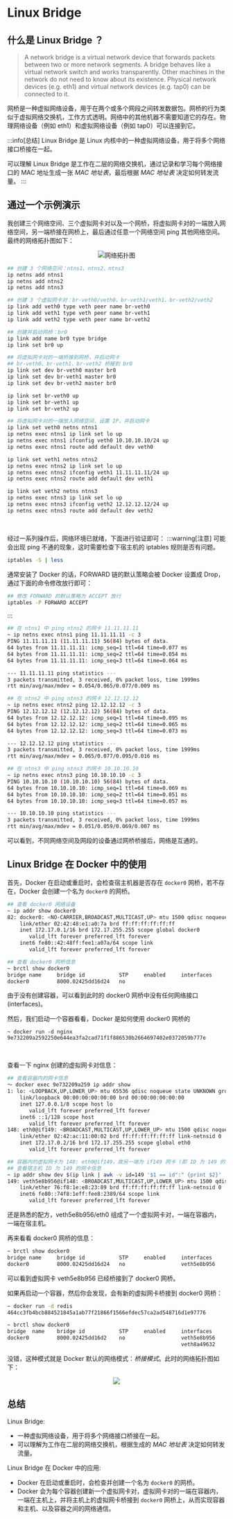 # Linux Bridge

## 什么是 Linux Bridge ？

> A network bridge is a virtual network device that forwards packets between two or more network segments. A bridge behaves like a virtual network switch and works transparently. Other machines in the network do not need to know about its existence. Physical network devices (e.g. eth1) and virtual network devices (e.g. tap0) can be connected to it.

网桥是一种虚拟网络设备，用于在两个或多个网段之间转发数据包。网桥的行为类似于虚拟网络交换机，工作方式透明。网络中的其他机器不需要知道它的存在。物理网络设备（例如 eth1）和虚拟网络设备（例如 tap0）可以连接到它。

:::info[总结]
Linux Bridge 是 Linux 内核中的一种虚拟网络设备，用于将多个网络接口桥接在一起。<br/>

可以理解 Linux Bridge 是工作在二层的网络交换机，通过记录和学习每个网络接口的 MAC 地址生成一张 *MAC 地址表*，最后根据 *MAC 地址表* 决定如何转发流量。
:::

## 通过一个示例演示

我创建三个网络空间、三个虚拟网卡对以及一个网桥，将虚拟网卡对的一端放入网络空间，另一端桥接在网桥上，最后通过任意一个网络空间 ping 其他网络空间。最终的网络拓扑图如下：

<center>

![网络拓扑图](https://github.com/iDukeLu/iDukeLu.github.io/blob/main/static/excalidraw/docker/linux_bridge.excalidraw.png?raw=true)

</center>

```sh
## 创建 3 个网络空间：ntns1、ntns2、ntns3
ip netns add ntns1
ip netns add ntns2
ip netns add ntns3

## 创建 3 个虚拟网卡对：br-veth0/veth0、br-veth1/veth1、br-veth2/veth2
ip link add veth0 type veth peer name br-veth0
ip link add veth1 type veth peer name br-veth1
ip link add veth2 type veth peer name br-veth2

## 创建并启动网桥：br0
ip link add name br0 type bridge
ip link set br0 up

## 将虚拟网卡对的一端桥接到网桥，并启动网卡
## br-veth0、br-veth1、br-veth2 桥接到 br0
ip link set dev br-veth0 master br0
ip link set dev br-veth1 master br0
ip link set dev br-veth2 master br0

ip link set br-veth0 up
ip link set br-veth1 up
ip link set br-veth2 up

## 将虚拟网卡对的一端放入网络空间，设置 IP，并启动网卡
ip link set veth0 netns ntns1
ip netns exec ntns1 ip link set lo up
ip netns exec ntns1 ifconfig veth0 10.10.10.10/24 up
ip netns exec ntns1 route add default dev veth0

ip link set veth1 netns ntns2
ip netns exec ntns2 ip link set lo up
ip netns exec ntns2 ifconfig veth1 11.11.11.11/24 up
ip netns exec ntns2 route add default dev veth1

ip link set veth2 netns ntns3
ip netns exec ntns3 ip link set lo up
ip netns exec ntns3 ifconfig veth2 12.12.12.12/24 up
ip netns exec ntns3 route add default dev veth2
```
<br/>

经过一系列操作后，网络环境已就绪，下面进行验证即可：
:::warning[注意]
可能会出现 ping 不通的现象，这时需要检查下宿主机的 iptables 规则是否有问题。
```sh
iptables -S | less
```

通常安装了 Docker 的话，FORWARD 链的默认策略会被 Docker 设置成 Drop，通过下面的命令修改放行即可：
```sh
## 修改 FORWARD 的默认策略为 ACCEPT 放行
iptables -P FORWARD ACCEPT
```

:::
```sh
## 在 ntns1 中 ping ntns2 的网卡 11.11.11.11
~ ip netns exec ntns1 ping 11.11.11.11 -c 3
PING 11.11.11.11 (11.11.11.11) 56(84) bytes of data.
64 bytes from 11.11.11.11: icmp_seq=1 ttl=64 time=0.077 ms
64 bytes from 11.11.11.11: icmp_seq=2 ttl=64 time=0.054 ms
64 bytes from 11.11.11.11: icmp_seq=3 ttl=64 time=0.064 ms

--- 11.11.11.11 ping statistics ---
3 packets transmitted, 3 received, 0% packet loss, time 1999ms
rtt min/avg/max/mdev = 0.054/0.065/0.077/0.009 ms

## 在 ntns2 中 ping ntns3 的网卡 12.12.12.12
~ ip netns exec ntns2 ping 12.12.12.12 -c 3
PING 12.12.12.12 (12.12.12.12) 56(84) bytes of data.
64 bytes from 12.12.12.12: icmp_seq=1 ttl=64 time=0.095 ms
64 bytes from 12.12.12.12: icmp_seq=2 ttl=64 time=0.065 ms
64 bytes from 12.12.12.12: icmp_seq=3 ttl=64 time=0.073 ms

--- 12.12.12.12 ping statistics ---
3 packets transmitted, 3 received, 0% packet loss, time 1999ms
rtt min/avg/max/mdev = 0.065/0.077/0.095/0.016 ms

## 在 ntns3 中 ping ntns3 的网卡 10.10.10.10
~ ip netns exec ntns3 ping 10.10.10.10 -c 3
PING 10.10.10.10 (10.10.10.10) 56(84) bytes of data.
64 bytes from 10.10.10.10: icmp_seq=1 ttl=64 time=0.069 ms
64 bytes from 10.10.10.10: icmp_seq=2 ttl=64 time=0.051 ms
64 bytes from 10.10.10.10: icmp_seq=3 ttl=64 time=0.057 ms

--- 10.10.10.10 ping statistics ---
3 packets transmitted, 3 received, 0% packet loss, time 1999ms
rtt min/avg/max/mdev = 0.051/0.059/0.069/0.007 ms
```
可以看到，不同网络空间及网段的设备通过网桥桥接后，网络是互通的。

## Linux Bridge 在 Docker 中的使用

首先，Docker 在启动或重启时，会检查宿主机器是否存在 `docker0` 网桥，若不存在，Docker 会创建一个名为 `docker0` 的网桥。
```sh
## 查看 docker0 网络设备
~ ip addr show docker0
82: docker0: <NO-CARRIER,BROADCAST,MULTICAST,UP> mtu 1500 qdisc noqueue state DOWN group default
    link/ether 02:42:48:e1:a0:7a brd ff:ff:ff:ff:ff:ff
    inet 172.17.0.1/16 brd 172.17.255.255 scope global docker0
       valid_lft forever preferred_lft forever
    inet6 fe80::42:48ff:fee1:a07a/64 scope link
       valid_lft forever preferred_lft forever

## 查看 docker0 网桥信息
~ brctl show docker0
bridge name	    bridge id           STP     enabled	    interfaces
docker0		    8000.02425dd16d24   no
```
由于没有创建容器，可以看到此时的 docker0 网桥中没有任何网络接口 (interfaces)。
<br/>

然后，我们启动一个容器看看，Docker 是如何使用 docker0 网桥的
```
~ docker run -d nginx
9e732209a2592250e644ea3fa2cad71f1f886530b2664697402e0372059b777e
```
<br/>

查看一下 nginx 创建的虚拟网卡对信息：
```sh {9-12,17-20}
## 查看容器内的网卡信息
～ docker exec 9e732209a259 ip addr show
1: lo: <LOOPBACK,UP,LOWER_UP> mtu 65536 qdisc noqueue state UNKNOWN group default qlen 1000
    link/loopback 00:00:00:00:00:00 brd 00:00:00:00:00:00
    inet 127.0.0.1/8 scope host lo
       valid_lft forever preferred_lft forever
    inet6 ::1/128 scope host
       valid_lft forever preferred_lft forever
148: eth0@if149: <BROADCAST,MULTICAST,UP,LOWER_UP> mtu 1500 qdisc noqueue state UP group default
    link/ether 02:42:ac:11:00:02 brd ff:ff:ff:ff:ff:ff link-netnsid 0
    inet 172.17.0.2/16 brd 172.17.255.255 scope global eth0
       valid_lft forever preferred_lft forever

## 容器内的虚拟网卡为 148: eth0@if149，故另一端为 if149 网卡 (即 ID 为 149 的网卡)
## 查看宿主机 ID 为 149 的网卡信息
~ ip addr show dev $(ip link | awk -v id=149 '$1 == id":" {print $2}' | cut -d'@' -f1)
149: veth5e8b956@if148: <BROADCAST,MULTICAST,UP,LOWER_UP> mtu 1500 qdisc noqueue master docker0 state UP group default
    link/ether 76:f8:1e:e8:23:89 brd ff:ff:ff:ff:ff:ff link-netnsid 0
    inet6 fe80::74f8:1eff:fee8:2389/64 scope link
       valid_lft forever preferred_lft forever
```
还是熟悉的配方，veth5e8b956/eth0 组成了一个虚拟网卡对，一端在容器内，一端在宿主机。
<br/>

再来看看 docker0 网桥的信息：
```sh
~ brctl show docker0
bridge name	    bridge id           STP     enabled	    interfaces
docker0		    8000.02425dd16d24   no                  veth5e8b956
```
可以看到虚拟网卡 veth5e8b956 已经桥接到了 docker0 网桥。
<br/>

如果再启动一个容器，然后你会发现，会有新的虚拟网卡桥接到 docker0 网桥：
```sh
~ docker run -d redis
464cc3fb4bcb884521845a1ab77f21866f1566efdec57ca2ad548716d1e97776

~ brctl show docker0
bridge  name    bridge id           STP     enabled     interfaces
docker0         8000.02425dd16d2    no                  veth5e8b956
                                                        veth8a49632
```
没错，这种模式就是 Docker 默认的网络模式：*桥接模式*。此时的网络拓扑图如下：

<center>

![](/excalidraw/docker/linux_bridge_in_docker.excalidraw.png?raw=true)

</center>

## 总结

Linux Bridge: 
- 一种虚拟网络设备，用于将多个网络接口桥接在一起。
- 可以理解为工作在二层的网络交换机，根据生成的 *MAC 地址表* 决定如何转发流量。

Linux Bridge 在 Docker 中的应用:
- Docker 在启动或重启时，会检查并创建一个名为 `docker0` 的网桥。
- Docker 会为每个容器创建新一个虚拟网卡对，虚拟网卡对的一端在容器内，一端在主机上，并将主机上的虚拟网卡桥接到 `docker0` 网桥上，从而实现容器和主机、以及容器之间的网络通信。
